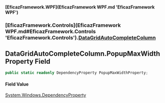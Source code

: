 #### [EficazFramework.WPF](EficazFramework WPF.md 'EficazFramework WPF')
### [EficazFramework.Controls](EficazFramework WPF.md#EficazFramework.Controls 'EficazFramework.Controls').[DataGridAutoCompleteColumn](EficazFramework.Controls/DataGridAutoCompleteColumn.md 'EficazFramework.Controls.DataGridAutoCompleteColumn')

## DataGridAutoCompleteColumn.PopupMaxWidthProperty Field

```csharp
public static readonly DependencyProperty PopupMaxWidthProperty;
```

#### Field Value
[System.Windows.DependencyProperty](https://docs.microsoft.com/en-us/dotnet/api/System.Windows.DependencyProperty 'System.Windows.DependencyProperty')